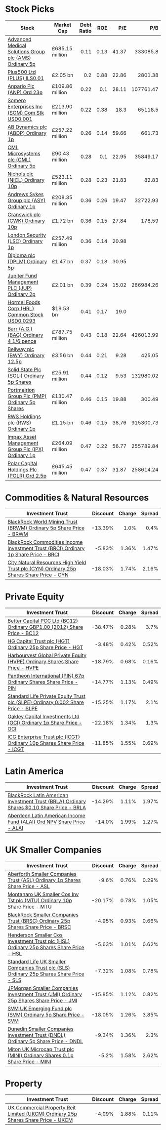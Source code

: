  
# Stock Picks
| Stock | Market Cap | Debt Ratio | ROE | P/E | P/B |
| ----- | ---------- | ----------:| ---:| ---:| ---:|
[Advanced Medical Solutions Group plc (AMS) Ordinary 5p](http://www.hl.co.uk/shares/shares-search-results/a/advanced-medical-solutions-group-ord-5p "URL")|£685.15 million|0.11|0.13|41.37|333085.8|
[Plus500 Ltd (PLUS) ILS0.01](http://www.hl.co.uk/shares/shares-search-results/p/plus500-ltd-ordinary-ils0.01 "URL")|£2.05 bn|0.2|0.88|22.86|2801.38|
[Anpario Plc (ANP) Ord 23p](http://www.hl.co.uk/shares/shares-search-results/a/anpario-plc-ord-23p "URL")|£109.86 million|0.22|0.1|28.11|107761.47|
[Somero Enterprises Inc (SOM) Com Stk USD0.001](http://www.hl.co.uk/shares/shares-search-results/s/somero-enterprises-inc-com-stk-usd0.001 "URL")|£213.90 million|0.22|0.38|18.3|65118.5|
[AB Dynamics plc (ABDP) Ordinary 1p](http://www.hl.co.uk/shares/shares-search-results/a/ab-dynamics-plc-ordinary-1p "URL")|£257.22 million|0.26|0.14|59.66|661.73|
[CML Microsystems plc (CML) Ordinary 5p](http://www.hl.co.uk/shares/shares-search-results/c/cml-microsystems-plc-ordinary-5p "URL")|£90.43 million|0.28|0.1|22.95|35849.17|
[Nichols plc (NICL) Ordinary 10p](http://www.hl.co.uk/shares/shares-search-results/n/nichols-plc-ordinary-10p "URL")|£523.11 million|0.28|0.23|21.83|82.83|
[Andrews Sykes Group plc (ASY) Ordinary 1p](http://www.hl.co.uk/shares/shares-search-results/a/andrews-sykes-group-plc-ordinary-1p "URL")|£208.35 million|0.36|0.26|19.47|32722.93|
[Cranswick plc (CWK) Ordinary 10p](http://www.hl.co.uk/shares/shares-search-results/c/cranswick-plc-ordinary-10p "URL")|£1.72 bn|0.36|0.15|27.84|178.59|
[London Security (LSC) Ordinary 1p](http://www.hl.co.uk/shares/shares-search-results/l/london-security-ordinary-1p "URL")|£257.49 million|0.36|0.14|20.98||
[Diploma plc (DPLM) Ordinary 5p](http://www.hl.co.uk/shares/shares-search-results/d/diploma-plc-ordinary-5p "URL")|£1.47 bn|0.37|0.18|30.95||
[Jupiter Fund Management PLC (JUP) Ordinary 2p](http://www.hl.co.uk/shares/shares-search-results/j/jupiter-fund-management-plc-ordinary-2p "URL")|£2.01 bn|0.39|0.24|15.02|286984.26|
[Hormel Foods Corp (HRL) Common Stock USD0.0293](http://www.hl.co.uk/shares/shares-search-results/h/hormel-foods-corp-common-stock-usd0.0293 "URL")|$19.53 bn|0.41|0.17|19.0||
[Barr (A.G.) (BAG) Ordinary 4 1/6 pence](http://www.hl.co.uk/shares/shares-search-results/b/barr-a.g.-ord-4-16-pence "URL")|£787.75 million|0.43|0.18|22.64|426013.99|
[Bellway plc (BWY) Ordinary 12.5p](http://www.hl.co.uk/shares/shares-search-results/b/bellway-plc-ordinary-12.5p "URL")|£3.56 bn|0.44|0.21|9.28|425.05|
[Solid State Plc (SOLI) Ordinary 5p Shares](http://www.hl.co.uk/shares/shares-search-results/s/solid-state-plc-ordinary-5p-shares "URL")|£25.91 million|0.44|0.12|9.53|132980.02|
[Portmeirion Group Plc (PMP) Ordinary 5p Shares](http://www.hl.co.uk/shares/shares-search-results/p/portmeirion-group-plc-ordinary-5p-shares "URL")|£130.47 million|0.46|0.15|19.88|300.49|
[RWS Holdings plc (RWS) Ordinary 1p](http://www.hl.co.uk/shares/shares-search-results/r/rws-holdings-plc-ordinary-1p "URL")|£1.15 bn|0.46|0.15|38.76|915300.73|
[Impax Asset Management Group Plc (IPX) Ordinary 1p](http://www.hl.co.uk/shares/shares-search-results/i/impax-asset-managemet-group-ordinary-1p "URL")|£264.09 million|0.47|0.22|56.77|255789.84|
[Polar Capital Holdings Plc (POLR) Ord 2.5p](http://www.hl.co.uk/shares/shares-search-results/p/polar-capital-holdings-plc-ord-2.5p "URL")|£645.45 million|0.47|0.37|31.87|258614.24|
# Commodities & Natural Resources
| Investment Trust | Discount | Charge | Spread |
| ---------------- | --------:| ------:| ------:|
|[BlackRock World Mining Trust (BRWM) Ordinary 5p Share Price - BRWM](http://www.hl.co.uk/shares/shares-search-results/0577485 "Link")|-13.39%|1.0%|0.4%|
|[BlackRock Commodities Income Investment Trust (BRCI) Ordinary 1p Share Price - BRCI](http://www.hl.co.uk/shares/shares-search-results/B0N8MF9 "Link")|-5.83%|1.36%|1.47%|
|[City Natural Resources High Yield Trust plc (CYN) Ordinary 25p Shares Share Price - CYN](http://www.hl.co.uk/shares/shares-search-results/0035392 "Link")|-18.03%|1.74%|2.16%|
# Private Equity
| Investment Trust | Discount | Charge | Spread |
| ---------------- | --------:| ------:| ------:|
|[Better Capital PCC Ltd (BC12) Ordinary GBP1.00 (2012) Share Price - BC12](http://www.hl.co.uk/shares/shares-search-results/B4N1RV7 "Link")|-38.47%|0.28%|3.7%|
|[HG Capital Trust plc (HGT) Ordinary 25p Share Price - HGT](http://www.hl.co.uk/shares/shares-search-results/0392105 "Link")|-3.48%|0.42%|0.52%|
|[Harbourvest Global Private Equity (HVPE) Ordinary Shares Share Price - HVPE](http://www.hl.co.uk/shares/shares-search-results/BR30MJ8 "Link")|-18.79%|0.68%|0.16%|
|[Pantheon International (PIN) 67p Ordinary Shares Share Price - PIN](http://www.hl.co.uk/shares/shares-search-results/0414850 "Link")|-14.77%|1.13%|0.49%|
|[Standard Life Private Equity Trust plc (SLPE) Ordinary 0.002 Share Price - SLPE](http://www.hl.co.uk/shares/shares-search-results/3047468 "Link")|-15.25%|1.17%|2.1%|
|[Oakley Capital Investments Ltd (OCI) Ordinary 1p Share Price - OCI](http://www.hl.co.uk/shares/shares-search-results/B23DL39 "Link")|-22.18%|1.34%|1.3%|
|[ICG Enterprise Trust plc (ICGT) Ordinary 10p Shares Share Price - ICGT](http://www.hl.co.uk/shares/shares-search-results/0329200 "Link")|-11.85%|1.55%|0.69%|
# Latin America
| Investment Trust | Discount | Charge | Spread |
| ---------------- | --------:| ------:| ------:|
|[BlackRock Latin American Investment Trust (BRLA) Ordinary Shares $0.10 Share Price - BRLA](http://www.hl.co.uk/shares/shares-search-results/0505840 "Link")|-14.29%|1.11%|1.97%|
|[Aberdeen Latin American Income Fund (ALAI) Ord NPV Share Price - ALAI](http://www.hl.co.uk/shares/shares-search-results/B44ZTP6 "Link")|-14.0%|1.99%|1.27%|
# UK Smaller Companies
| Investment Trust | Discount | Charge | Spread |
| ---------------- | --------:| ------:| ------:|
|[Aberforth Smaller Companies Trust (ASL) Ordinary 1p Shares Share Price - ASL](http://www.hl.co.uk/shares/shares-search-results/0006655 "Link")|-9.6%|0.76%|0.29%|
|[Montanaro UK Smaller Cos Inv Tst plc (MTU) Ordinary 10p Share Price - MTU](http://www.hl.co.uk/shares/shares-search-results/0600756 "Link")|-20.17%|0.78%|1.05%|
|[BlackRock Smaller Companies Trust (BRSC) Ordinary 25p Shares Share Price - BRSC](http://www.hl.co.uk/shares/shares-search-results/0643610 "Link")|-4.95%|0.93%|0.66%|
|[Henderson Smaller Cos Investment Trust plc (HSL) Ordinary 25p Shares Share Price - HSL](http://www.hl.co.uk/shares/shares-search-results/0906506 "Link")|-5.63%|1.01%|0.62%|
|[Standard Life UK Smaller Companies Trust plc (SLS) Ordinary 25p Shares Share Price - SLS](http://www.hl.co.uk/shares/shares-search-results/0295958 "Link")|-7.32%|1.08%|0.78%|
|[JPMorgan Smaller Companies Investment Trust (JMI) Ordinary 25p Shares Share Price - JMI](http://www.hl.co.uk/shares/shares-search-results/0741600 "Link")|-15.85%|1.12%|0.82%|
|[SVM UK Emerging Fund plc (SVM) Ordinary 5p Share Price - SVM](http://www.hl.co.uk/shares/shares-search-results/0068417 "Link")|-18.05%|1.26%|3.85%|
|[Dunedin Smaller Companies Investment Trust (DNDL) Ordinary 5p Share Price - DNDL](http://www.hl.co.uk/shares/shares-search-results/B1GCL25 "Link")|-9.34%|1.36%|2.3%|
|[Miton UK Microcap Trust plc (MINI) Ordinary Shares 0.1p Share Price - MINI](http://www.hl.co.uk/shares/shares-search-results/BWFGQ08 "Link")|-5.2%|1.58%|2.62%|
# Property
| Investment Trust | Discount | Charge | Spread |
| ---------------- | --------:| ------:| ------:|
|[UK Commercial Property Reit Limited (UKCM) Ordinary 25p Shares Share Price - UKCM](http://www.hl.co.uk/shares/shares-search-results/B19Z2J5 "Link")|-4.09%|1.88%|0.11%|
